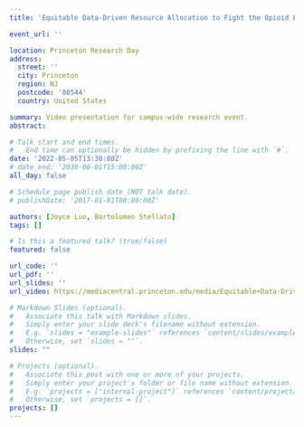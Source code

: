 ```yaml
---
title: 'Equitable Data-Driven Resource Allocation to Fight the Opioid Epidemic: A Mixed-Integer Optimization Approach'

event_url: ''

location: Princeton Research Day
address:
  street: ''
  city: Princeton
  region: NJ
  postcode: '08544'
  country: United States

summary: Video presentation for campus-wide research event. 
abstract: 

# Talk start and end times.
#   End time can optionally be hidden by prefixing the line with `#`.
date: '2022-05-05T13:30:00Z'
# date_end: '2030-06-01T15:00:00Z'
all_day: false

# Schedule page publish date (NOT talk date).
# publishDate: '2017-01-01T00:00:00Z'

authors: [Joyce Luo, Bartolomeo Stellato]
tags: []

# Is this a featured talk? (true/false)
featured: false

url_code: ''
url_pdf: ''
url_slides: ''
url_video: https://mediacentral.princeton.edu/media/Equitable+Data-Driven+Resource+Allocation+to+Fight+the+Opioid+EpidemicA+A+Mixed-Integer+Optimization+Approach%2C+Joyce+Luo%2C+UG+%2722+%283959957%29/1_dvnqllwo/254706753

# Markdown Slides (optional).
#   Associate this talk with Markdown slides.
#   Simply enter your slide deck's filename without extension.
#   E.g. `slides = "example-slides"` references `content/slides/example-slides.md`.
#   Otherwise, set `slides = ""`.
slides: ""

# Projects (optional).
#   Associate this post with one or more of your projects.
#   Simply enter your project's folder or file name without extension.
#   E.g. `projects = ["internal-project"]` references `content/project/deep-learning/index.md`.
#   Otherwise, set `projects = []`.
projects: []
---
```

